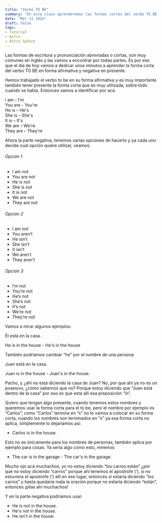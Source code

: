 ```yaml
---
title: "Verbo TO BE"
summary: "En esta clase aprenderemos las formas cortas del verbo TO BE en forma afirmativa y negativa en presente."
date: "Mar 11 2024"
draft: false
tags:
- Tutorial
- Astro
- Astro Sphere
---
```







<p>Las formas de escritura y pronunciación abreviadas o cortas, son muy comunes en inglés y las vamos a encontrar por todas partes. Es por eso que el día de hoy vamos a dedicar unos minutos a aprender la forma corta del verbo TO BE en forma afirmativa y negativa en presente.</p>

<p>Hemos trabajado el verbo to be en su forma afirmativa y es muy importante también tener presente la forma corta que es muy utilizada, sobre todo cuando se habla. Entonces vamos a identificar por acá. </p>

I am - I<span class="text-red-500">'m</span><br>
You are - You<span class="text-red-500">'re</span><br>
He is – He<span class="text-red-500">'s</span><br>
She is – She<span class="text-red-500">'s</span><br>
It is – It<span class="text-red-500">'s</span><br>
We are – We<span class="text-red-500">'re</span><br>
They are – They<span class="text-red-500">'re</span>

<p>Ahora la parte negativa, tenemos varias opciones de hacerlo y ya cada uno decide cual opción quiere utilizar, veamos:</p>

<div class="flex justify-around items-center text-center">
    <div>
        <h6 class="text-xl font-semibold text-red-500 pl-1.5">Opción 1</h6>
        <ul class="list-none pl-0">
            <li>I am not</li>
            <li>You are not</li>
            <li>He is not</li>
            <li>She is not</li>
            <li>It is not</li>
            <li>We are not</li>
            <li>They are not</li>
        </ul>
    </div>
    <div>
        <h6 class="text-xl font-semibold text-red-500 pl-1.5">Opción 2</h6>
        <ul class="list-none pl-0">
            <li>I am not</li>
            <li>You aren’t</li>
            <li>He isn’t</li>
            <li>She isn’t</li>
            <li>It isn’t</li>
            <li>We aren’t</li>
            <li>They aren’t</li>
        </ul>
    </div>
    <div>
        <h6 class="text-xl font-semibold text-red-500 pl-1.5">Opción 3</h6>
        <ul class="list-none pl-0">
            <li>I’m not</li>
            <li>You’re not</li>
            <li>He’s not</li>
            <li>She’s not</li>
            <li>It’s not</li>
            <li>We’re not</li>
            <li>They’re not</li>
        </ul>
    </div>
</div>
<p>Vamos a mirar algunos ejemplos:</p>
<p class="text-center font-semibold">Él está en la casa.</p>
<p class="text-center font-semibold">He is in the house - <span class="text-red-500">He's</span> in the house</p>

<p>También podríamos cambiar “he” por el nombre de una persona:</p>
<p class="text-center font-semibold">Juan está en la casa.</p>
<p class="text-center font-semibold">Juan is in the house - <span class="text-red-500">Juan's</span> in the house.</p>

<p>Pacho, y ¿ahí no está diciendo la casa de Juan? No, por que ahí ya no es un posesivo, ¿cómo sabemos que no? Porque estoy diciendo que “Juan está dentro de la casa” por eso es que está allí esa preposición “<span>in</span>”.</p>
<p>Quiero que tengan algo presente, cuando tenemos estos nombres y queremos usar la forma corta para el to be, pero el nombre por ejemplo es “Carlos”; como “Carlos” termina en “<span>s</span>” no lo vamos a colocar en su forma corta, cuando los nombres son terminados en “<span>s</span>” ya esa forma corta no aplica, simplemente lo dejaríamos así:</p>

<ul>
    <li><span>Carlos is</span> in the house.</li>
</ul>

<p>Esto no es únicamente para los nombres de personas, también aplica por ejemplo para cosas. Ya sería algo como esto, miremos:</p>

<ul>
    <li>The car is in the garage - The <span>car's</span> in the garage.</li>
</ul>

<p>Mucho ojo acá muchachos, yo no estoy diciendo “los carros están” ¿por qué no estoy diciendo “carros” porque ahí tenemos el apostrofe (‘), si no estuviera el apostrofe (‘) allí en ese lugar, entonces sí estaría diciendo “los carros” y hasta quedaría mala la oración porque no estaría diciendo “están”, entonces ¡pilas ahí muchachos!</p>

<p>Y en la parte negativa podríamos usar:</p>

<ul>
    <li>He is not in the house.</li>
    <li><span>He's</span> not in the house.</li>
    <li>He <span>isn't</span> in the house.</li>
</ul>